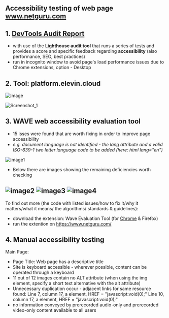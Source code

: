 ## Accessibility testing of web page www.netguru.com
## 1. [DevTools Audit Report](https://mlozowska.github.io/accessibility-testing/)
- with use of the **Lighthouse audit tool** that runs a series of tests and provides a score and specific feedback regarding **accessibility** (also performance, SEO, best practices) 
- run in incognito window to avoid page's load performance issues due to Chrome extensions, option - Desktop
## 2. Tool: platform.elevin.cloud

![image](https://user-images.githubusercontent.com/60215258/123259635-fc9a2000-d4f4-11eb-8e76-9815e9add817.png)

![Screenshot_1](https://user-images.githubusercontent.com/60215258/123257773-e4290600-d4f2-11eb-869d-a97ef518fe94.png)

## 3. WAVE web accessibility evaluation tool

- 15 isses were found that are worth fixing in order to improve page accessibility 
- *e.g. document language is not identified - the lang attribute and a valid ISO-639-1 two letter language code to be added (here: html lang="en")*


![image1](https://user-images.githubusercontent.com/60215258/123296997-704d2480-d517-11eb-9244-2b36bf15ced0.png)

- Below  there are images showing the remaining deficiencies worth checking

![image2](https://user-images.githubusercontent.com/60215258/123297162-9bd00f00-d517-11eb-828f-eac5f5c88e31.png)
![image3](https://user-images.githubusercontent.com/60215258/123297536-f0738a00-d517-11eb-83db-ea7b7a584842.png)
![image4](https://user-images.githubusercontent.com/60215258/123298630-fd44ad80-d518-11eb-85cc-31164663ce0c.png)
---

To find out more (the code with listed issues/how to fix it/why it matters/what it means/ the algorithms/ standards & guidelines): 
- download the extension: Wave Evaluation Tool (for [Chrome](https://chrome.google.com/webstore/detail/wave-evaluation-tool/jbbplnpkjmmeebjpijfedlgcdilocofh) & Firefox) 
- run the extention on https://www.netguru.com/
## 4. Manual accessibility testing  
Main Page: 
-  Page Title: Web page has a descriptive title
- Site is keyboard accessible - wherever possible, content can be operated through a keyboard 
- 11 out of 12 images contain no ALT attribute (when using the img element, specify a short text alternative with the alt attribute)
- Unnecessary duplication occur -  adjacent links for same resource found:
Line 7, column 17, a element, HREF = "javascript:void(0);"
Line 10, column 17, a element, HREF = "javascript:void(0);"
- no information conveyed by prerecorded audio-only and prerecorded video-only content available to all users


